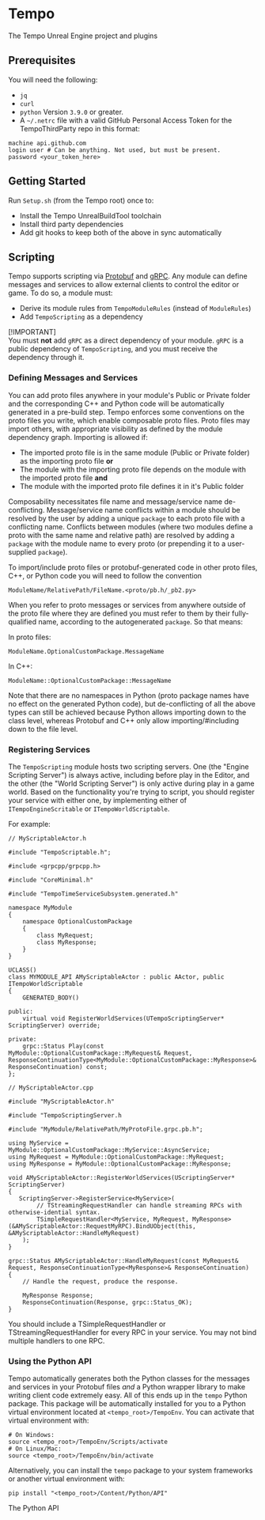# Tempo
The Tempo Unreal Engine project and plugins
## Prerequisites
You will need the following:
- `jq`
- `curl`
- `python` Version `3.9.0` or greater.
- A `~/.netrc` file with a valid GitHub Personal Access Token for the TempoThirdParty repo in this format:
```
machine api.github.com
login user # Can be anything. Not used, but must be present.
password <your_token_here>
```
## Getting Started
Run `Setup.sh` (from the Tempo root) once to:
- Install the Tempo UnrealBuildTool toolchain
- Install third party dependencies
- Add git hooks to keep both of the above in sync automatically
## Scripting
Tempo supports scripting via [Protobuf](https://protobuf.dev/) and [gRPC](https://grpc.io/).
Any module can define messages and services to allow external clients to control the editor or game.
To do so, a module must:
- Derive its module rules from `TempoModuleRules` (instead of `ModuleRules`)
- Add `TempoScripting` as a dependency

[!IMPORTANT]  
You must **not** add `gRPC` as a direct dependency of your module. `gRPC` is a public dependency of `TempoScripting`, and you must receive the dependency through it.

### Defining Messages and Services
You can add proto files anywhere in your module's Public or Private folder and the corresponding C++ and Python code
will be automatically generated in a pre-build step. Tempo enforces some conventions on the proto files you write, which enable
composable proto files. Proto files may import others, with appropriate visibility as defined by the module
dependency graph. Importing is allowed if:
  - The imported proto file is in the same module (Public or Private folder) as the importing proto file **or**
  - The module with the importing proto file depends on the module with the imported proto file **and**
  - The module with the imported proto file defines it in it's Public folder

Composability necessitates file name and message/service name de-conflicting. Message/service name conflicts within a module
should be resolved by the user by adding a unique `package` to each proto file with a conflicting name. Conflicts between
modules (where two modules define a proto with the same name and relative path) are resolved by adding a `package` with 
the module name to every proto (or prepending it to a user-supplied `package`).

To import/include proto files or protobuf-generated code in other proto files, C++, or Python code 
you will need to follow the convention
```
ModuleName/RelativePath/FileName.<proto/pb.h/_pb2.py>
```
When you refer to proto messages or services from anywhere outside of the proto file where they are defined you must refer to them
by their fully-qualified name, according to the autogenerated `package`. So that means:

In proto files:
```
ModuleName.OptionalCustomPackage.MessageName
```
In C++:
```
ModuleName::OptionalCustomPackage::MessageName
```
Note that there are no namespaces in Python (proto package names have no effect on the generated Python code),
but de-conflicting of all the above types can still be achieved because Python allows importing down to the class level,
whereas Protobuf and C++ only allow importing/#including down to the file level.

### Registering Services
The `TempoScripting` module hosts two scripting servers. One (the "Engine Scripting Server") is always active, including before play in the Editor, and the other
(the "World Scripting Server") is only active during play in a game world. Based on the functionality you're trying to script, you should register your service
with either one, by implementing either of `ITempoEngineScritable` or `ITempoWorldScriptable`.

For example:
```
// MyScriptableActor.h

#include "TempoScriptable.h";

#include <grpcpp/grpcpp.h>

#include "CoreMinimal.h"

#include "TempoTimeServiceSubsystem.generated.h"

namespace MyModule
{
    namespace OptionalCustomPackage
    {
        class MyRequest;
        class MyResponse;
    }
}

UCLASS()
class MYMODULE_API AMyScriptableActor : public AActor, public ITempoWorldScriptable
{
	GENERATED_BODY()
	
public:
	virtual void RegisterWorldServices(UTempoScriptingServer* ScriptingServer) override;

private:
	grpc::Status Play(const MyModule::OptionalCustomPackage::MyRequest& Request, ResponseContinuationType<MyModule::OptionalCustomPackage::MyResponse>& ResponseContinuation) const;
};
```
```
// MyScriptableActor.cpp

#include "MyScriptableActor.h"

#include "TempoScriptingServer.h

#include "MyModule/RelativePath/MyProtoFile.grpc.pb.h";

using MyService = MyModule::OptionalCustomPackage::MyService::AsyncService;
using MyRequest = MyModule::OptionalCustomPackage::MyRequest;
using MyResponse = MyModule::OptionalCustomPackage::MyResponse;

void AMyScriptableActor::RegisterWorldServices(UScriptingServer* ScriptingServer)
{
   ScriptingServer->RegisterService<MyService>(
        // TStreamingRequestHandler can handle streaming RPCs with otherwise-idential syntax.
        TSimpleRequestHandler<MyService, MyRequest, MyResponse>(&AMyScriptableActor::RequestMyRPC).BindUObject(this, &AMyScriptableActor::HandleMyRequest)
    );
}

grpc::Status AMyScriptableActor::HandleMyRequest(const MyRequest& Request, ResponseContinuationType<MyResponse>& ResponseContinuation)
{
    // Handle the request, produce the response.
    
    MyResponse Response;
    ResponseContinuation(Response, grpc::Status_OK);
}
```
You should include a TSimpleRequestHandler or TStreamingRequestHandler for every RPC in your service. You may not bind multiple handlers to one RPC.

### Using the Python API
Tempo automatically generates both the Python classes for the messages and services in your Protobuf files *and* a Python wrapper library to make 
writing client code extremely easy. All of this ends up in the `tempo` Python package. This package will be automatically installed for you to a 
Python virtual environment located at `<tempo_root>/TempoEnv`. You can activate that virtual environment with:
```
# On Windows:
source <tempo_root>/TempoEnv/Scripts/activate
# On Linux/Mac:
source <tempo_root>/TempoEnv/bin/activate
```
Alternatively, you can install the `tempo` package to your system frameworks or another virtual environment with:
```
pip install "<tempo_root>/Content/Python/API"
```
The Python API 